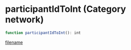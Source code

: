 # participantIdToInt (Category network)

```js
function participantIdToInt(): int
```

[filename](participantIdToInt_m.md ':include')